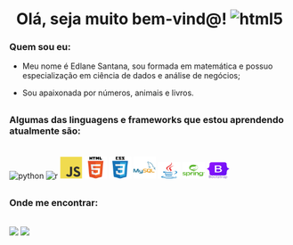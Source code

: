 <h1 align="center"> Olá, seja muito bem-vind@!  <img src="https://user-images.githubusercontent.com/92332100/193705726-10324673-1d8e-430e-bcd8-043f668264b4.gif" alt="html5" width="90" height="90"/></h1>

<h3>Quem sou eu:</h3>

- Meu nome é Edlane Santana, sou formada em matemática e possuo especialização em ciência de dados e análise de negócios;
 
- Sou apaixonada por números, animais e livros.

  ##

 <h3>Algumas das linguagens e frameworks que estou aprendendo atualmente são: <br /> <br /></h3>


<p align="left">
<img src="https://user-images.githubusercontent.com/92332100/193705035-c93d6b0b-471f-49b5-a2ea-ecd6a4bf7b42.png" alt="python" width="40" height="40"/> 
<img src="https://user-images.githubusercontent.com/92332100/193703539-32cc9783-47b9-4abf-91e5-668b4bf2f245.png" alt="r" width="40" height="40"/> 
<img src="https://github.com/devicons/devicon/blob/master/icons/javascript/javascript-original.svg" alt="javascript" width="40" height="40"/>

<img src="https://github.com/devicons/devicon/blob/master/icons/html5/html5-original-wordmark.svg" alt="html5" width="40" height="40"/> 
<img src="https://github.com/devicons/devicon/blob/master/icons/css3/css3-original-wordmark.svg" alt="css3" width="40" height="40"/> 
<img src="https://github.com/devicons/devicon/blob/master/icons/mysql/mysql-original-wordmark.svg" alt="mysql" width="40" height="40"/>
<img src="https://github.com/devicons/devicon/blob/master/icons/java/java-original.svg" alt="Java" height="30" width="40">
<img src="https://github.com/devicons/devicon/blob/master/icons/spring/spring-original-wordmark.svg" alt="Spring" height="30" width="40">
<img src="https://github.com/devicons/devicon/blob/master/icons/bootstrap/bootstrap-original-wordmark.svg" alt="Bootstrap" height="30" width="40">
</p>

##
<div> 
  <h3>Onde me encontrar:</h3>
    <br>
  <a href = "mailto:edlane.lima064@gmail.com"><img src="https://img.shields.io/badge/-Gmail-%23333?style=for-the-badge&logo=gmail&logoColor=white" target="_blank"></a>
  <a href = "https://www.linkedin.com/in/edlane-santana/" target="_blank"><img src="https://img.shields.io/badge/-LinkedIn-%230077B5?style=for-the-badge&logo=linkedin&logoColor=white" target="_blank"></a> 
</div>  

